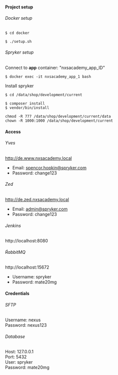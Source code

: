  #### Project setup
 
 ###### Docker setup
 ```
$ cd docker

$ ./setup.sh
 ```

###### Spryker setup
Connect to **app** container: "nxsacademy\_app\_ID"

```
$ docker exec -it nxsacademy_app_1 bash
```

Install spryker
```
$ cd /data/shop/development/current

$ composer install
$ vendor/bin/install

chmod -R 777 /data/shop/development/current/data
chown -R 1000:1000 /data/shop/development/current
```

#### Access

###### Yves
http://de.www.nxsacademy.local
- Email: spencor.hopkin@spryker.com
- Password: change123

###### Zed
http://de.zed.nxsacademy.local
- Email: admin@spryker.com
- Password: change123

###### Jenkins
http://localhost:8080  

###### ŔabbitMQ
http://localhost:15672
- Username: spryker
- Password: mate20mg

#### Credentials

###### SFTP
Username: nexus  
Password: nexus123

###### Database
Host: 127.0.0.1  
Port: 5432  
User: spryker  
Password: mate20mg
